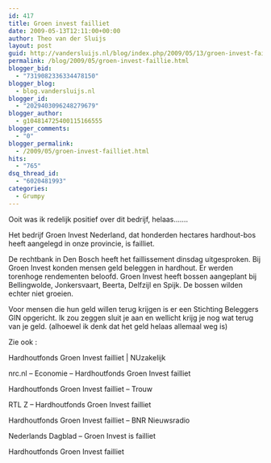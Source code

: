 ```yaml
---
id: 417
title: Groen invest failliet
date: 2009-05-13T12:11:00+00:00
author: Theo van der Sluijs
layout: post
guid: http://vandersluijs.nl/blog/index.php/2009/05/13/groen-invest-faillie/
permalink: /blog/2009/05/groen-invest-faillie.html
blogger_bid:
  - "7319082336334478150"
blogger_blog:
  - blog.vandersluijs.nl
blogger_id:
  - "2029403096248279679"
blogger_author:
  - g104814725400115166555
blogger_comments:
  - "0"
blogger_permalink:
  - /2009/05/groen-invest-failliet.html
hits:
  - "765"
dsq_thread_id:
  - "6020481993"
categories:
  - Grumpy
---
```

Ooit was ik redelijk positief over dit bedrijf, helaas…….

Het bedrijf Groen Invest Nederland, dat honderden hectares hardhout-bos heeft aangelegd in onze provincie, is failliet.

De rechtbank in Den Bosch heeft het faillissement dinsdag uitgesproken. Bij Groen Invest konden mensen geld beleggen in hardhout. Er werden torenhoge rendementen beloofd. Groen Invest heeft bossen aangeplant bij Bellingwolde, Jonkersvaart, Beerta, Delfzijl en Spijk. De bossen wilden echter niet groeien.

Voor mensen die hun geld willen terug krijgen is er een Stichting Beleggers GIN opgericht. Ik zou zeggen sluit je aan en wellicht krijg je nog wat terug van je geld. (alhoewel ik denk dat het geld helaas allemaal weg is)

Zie ook :

Hardhoutfonds Groen Invest failliet | NUzakelijk

nrc.nl &#8211; Economie &#8211; Hardhoutfonds Groen Invest failliet

Hardhoutfonds Groen Invest failliet &#8211; Trouw

RTL Z &#8211; Hardhoutfonds Groen Invest failliet

Hardhoutfonds Groen Invest failliet &#8211; BNR Nieuwsradio

Nederlands Dagblad &#8211; Groen Invest is failliet

Hardhoutfonds Groen Invest failliet